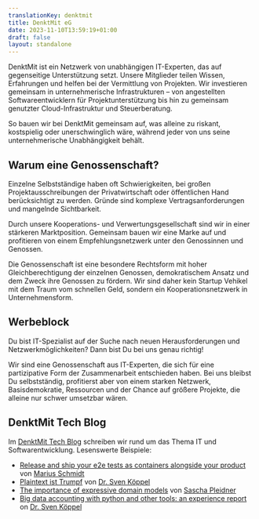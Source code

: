 ```yaml
---
translationKey: denktmit
title: DenktMit eG
date: 2023-11-10T13:59:19+01:00
draft: false
layout: standalone
---
```


DenktMit ist ein Netzwerk von unabhängigen IT-Experten, das auf gegenseitige Unterstützung setzt. Unsere Mitglieder teilen Wissen, Erfahrungen und helfen bei der Vermittlung von Projekten. Wir investieren gemeinsam in unternehmerische Infrastrukturen – von angestellten Softwareentwicklern für Projektunterstützung bis hin zu gemeinsam genutzter Cloud-Infrastruktur und Steuerberatung. 

So bauen wir bei DenktMit gemeinsam auf, was alleine zu riskant, kostspielig oder unerschwinglich wäre, während jeder von uns seine unternehmerische Unabhängigkeit behält.

## Warum eine Genossenschaft? 
Einzelne Selbstständige haben oft Schwierigkeiten, bei großen Projektausschreibungen der Privatwirtschaft oder öffentlichen Hand berücksichtigt zu werden. Gründe sind komplexe Vertragsanforderungen und mangelnde Sichtbarkeit. 

Durch unsere Kooperations- und Verwertungsgesellschaft sind wir in einer stärkeren Marktposition. Gemeinsam bauen wir eine Marke auf und profitieren von einem Empfehlungsnetzwerk unter den Genossinnen und Genossen.

Die Genossenschaft ist eine besondere Rechtsform mit hoher Gleichberechtigung der einzelnen Genossen, demokratischem Ansatz und dem Zweck ihre Genossen zu fördern. Wir sind daher kein Startup Vehikel mit dem Traum vom schnellen Geld, sondern ein Kooperationsnetzwerk in Unternehmensform.

## Werbeblock
Du bist IT-Spezialist auf der Suche nach neuen Herausforderungen und Netzwerkmöglichkeiten? Dann bist Du bei uns genau richtig! 

Wir sind eine Genossenschaft aus IT-Experten, die sich für eine partizipative Form der Zusammenarbeit entschieden haben. Bei uns bleibst Du selbstständig, profitierst aber von einem starken Netzwerk, Basisdemokratie, Ressourcen und der Chance auf größere Projekte, die alleine nur schwer umsetzbar wären.

## DenktMit Tech Blog
Im [DenktMit Tech Blog](https://denktmit.de/blog/) schreiben wir rund um das Thema IT und Softwarentwicklung. Lesenswerte Beispiele:
- [Release and ship your e2e tests as containers alongside your product
  ](https://denktmit.de/blog/2021/11/21/release-and-ship-your-e2e-tests-as-containers-alongside-your-product/) von [Marius Schmidt](https://www.linkedin.com/in/marius-schmidt-36a36a74/)
- [Plaintext ist Trumpf](https://denktmit.de/blog/2021/06/08/plaintext-ist-trumpf/) von [Dr. Sven Köppel](https://svenk.org) 
- [The importance of expressive domain models](https://denktmit.de/blog/2022/03/15/the-importance-of-expressive-domain-models/) von [Sascha Pleidner](https://bleidner.me)
- [Big data accounting with python and other tools: an experience report](https://denktmit.de/blog/2022/02/03/big-data-accounting-with-python-and-other-tools-an-experience-report/) on [Dr. Sven Köppel](https://svenk.org) 
